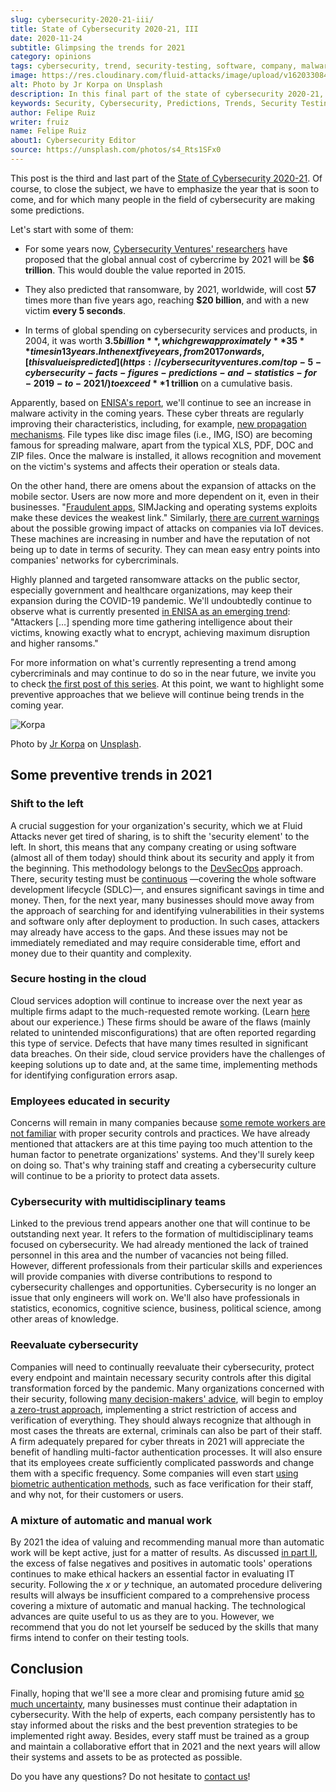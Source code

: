 ```yaml
---
slug: cybersecurity-2020-21-iii/
title: State of Cybersecurity 2020-21, III
date: 2020-11-24
subtitle: Glimpsing the trends for 2021
category: opinions
tags: cybersecurity, trend, security-testing, software, company, malware
image: https://res.cloudinary.com/fluid-attacks/image/upload/v1620330843/blog/cybersecurity-2020-21-iii/cover_rhdzrv.webp
alt: Photo by Jr Korpa on Unsplash
description: In this final part of the state of cybersecurity 2020-21, we want to share with you some predictions and possible trends in cybersecurity for 2021.
keywords: Security, Cybersecurity, Predictions, Trends, Security Testing, Company, Ethical Hacking, Pentesting
author: Felipe Ruiz
writer: fruiz
name: Felipe Ruiz
about1: Cybersecurity Editor
source: https://unsplash.com/photos/s4_Rts1SFx0
---
```


This post is the third
and last part of the [State of Cybersecurity 2020-21](../cybersecurity-2020-21-i/).
Of course,
to close the subject,
we have to emphasize the year
that is soon to come,
and for which many people in the field of cybersecurity
are making some predictions.

Let's start with some of them:

- For some years now,
  [Cybersecurity Ventures' researchers](https://cybersecurityventures.com/annual-cybercrime-report-2020/)
  have proposed that
  the global annual cost of cybercrime
  by 2021 will be **$6 trillion**.
  This would double the value reported in 2015.

- They also predicted that ransomware,
  by 2021,
  worldwide,
  will cost **57** times more than five years ago,
  reaching **$20 billion**,
  and with a new victim **every 5 seconds**.

- In terms of global spending on cybersecurity services and products,
  in 2004,
  it was worth **$3.5 billion**,
  which grew approximately **35** times in 13 years.
  In the next five years,
  from 2017 onwards,
  [this value is predicted](https://cybersecurityventures.com/top-5-cybersecurity-facts-figures-predictions-and-statistics-for-2019-to-2021/)
  to exceed **$1 trillion** on a cumulative basis.

Apparently,
based on [ENISA's report](https://www.enisa.europa.eu/news/enisa-news/enisa-threat-landscape-2020),
we'll continue to see an increase in malware activity
in the coming years.
These cyber threats are regularly improving their characteristics,
including,
for example,
[new propagation mechanisms](https://www.enisa.europa.eu/publications/emerging-trends).
File types like disc image files
(i.e., IMG, ISO)
are becoming famous for spreading malware,
apart from the typical XLS, PDF, DOC and ZIP files.
Once the malware is installed,
it allows recognition and movement
on the victim's systems
and affects their operation or steals data.

On the other hand,
there are omens about the expansion of attacks
on the mobile sector.
Users are now more and more dependent on it,
even in their businesses.
"[Fraudulent apps](https://www.enisa.europa.eu/publications/emerging-trends),
SIMJacking and operating systems exploits
make these devices the weakest link."
Similarly,
[there are current warnings](https://techjury.net/blog/cyber-security-statistics/#gref)
about the possible growing impact of attacks on companies
via IoT devices.
These machines are increasing in number
and have the reputation of not being up to date
in terms of security.
They can mean easy entry points into companies' networks
for cybercriminals.

Highly planned and targeted ransomware attacks
on the public sector,
especially government and healthcare organizations,
may keep their expansion during the COVID-19 pandemic.
We'll undoubtedly continue to observe
what is currently presented [in ENISA
as an emerging trend](https://www.enisa.europa.eu/publications/emerging-trends):
"Attackers \[…​\] spending more time
gathering intelligence about their victims,
knowing exactly what to encrypt,
achieving maximum disruption and higher ransoms."

For more information on what's currently representing a trend
among cybercriminals
and may continue to do so
in the near future,
we invite you to check [the first post of this series](../cybersecurity-2020-21-ii/).
At this point,
we want to highlight some preventive approaches
that we believe will continue being trends
in the coming year.

<div class="imgblock">

![Korpa](https://res.cloudinary.com/fluid-attacks/image/upload/v1620330842/blog/cybersecurity-2020-21-iii/korpa_rcvmu1.webp)

<div class="title">

Photo by [Jr Korpa](https://unsplash.com/@jrkorpa)
on [Unsplash](https://unsplash.com/photos/blVVEIz3UZ0).

</div>

</div>

## Some preventive trends in 2021

### Shift to the left

A crucial suggestion for your organization's security,
which we at Fluid Attacks never get tired of sharing,
is to shift the 'security element' to the left.
In short,
this means that
any company creating or using software
(almost all of them today)
should think about its security
and apply it from the beginning.
This methodology belongs to the [DevSecOps](../devsecops-concept/)
approach.
There,
security testing must be [continuous](../../services/continuous-hacking/)
—covering the whole software development lifecycle (SDLC)—,
and ensures significant savings in time and money.
Then,
for the next year,
many businesses should move away
from the approach of searching for
and identifying vulnerabilities in their systems and software
only after deployment to production.
In such cases,
attackers may already have access to the gaps.
And these issues may not be immediately remediated
and may require considerable time,
effort and money
due to their quantity and complexity.

<div>
<cta-banner
buttontxt="Read more"
link="/solutions/security-testing/"
title="Get started with Fluid Attacks' Security Testing solution right now"
/>
</div>

### Secure hosting in the cloud

Cloud services adoption will continue to increase
over the next year
as multiple firms adapt to the much-requested remote working.
(Learn [here](../remote-work/) about our experience.)
These firms should be aware of the flaws
(mainly related to unintended misconfigurations)
that are often reported regarding this type of service.
Defects that have many times resulted in significant data breaches.
On their side,
cloud service providers have the challenges
of keeping solutions up to date
and,
at the same time,
implementing methods for identifying configuration errors asap.

### Employees educated in security

Concerns will remain in many companies
because [some remote workers are not familiar](https://securityscorecard.com/blog/6-cybersecurity-trends-predictions-for-2021)
with proper security controls and practices.
We have already mentioned that
attackers are at this time paying too much attention
to the human factor to penetrate organizations' systems.
And they'll surely keep on doing so.
That's why training staff
and creating a cybersecurity culture
will continue to be a priority
to protect data assets.

### Cybersecurity with multidisciplinary teams

Linked to the previous trend appears another one
that will continue to be outstanding next year.
It refers to the formation of multidisciplinary teams
focused on cybersecurity.
We had already mentioned the lack of trained personnel in this area
and the number of vacancies not being filled.
However,
different professionals
from their particular skills and experiences
will provide companies with diverse contributions
to respond to cybersecurity challenges and opportunities.
Cybersecurity is no longer an issue
that only engineers will work on.
We'll also have professionals in statistics,
economics, cognitive science, business, political science,
among other areas of knowledge.

### Reevaluate cybersecurity

Companies will need to continually reevaluate their cybersecurity,
protect every endpoint
and maintain necessary security controls
after this digital transformation forced by the pandemic.
Many organizations concerned with their security,
following [many decision-makers' advice](https://www.enisa.europa.eu/publications/emerging-trends),
will begin to employ [a zero-trust approach](https://www.cybersecurity-insiders.com/7-ways-youll-need-to-approach-cybersecurity-after-covid-19/),
implementing a strict restriction of access
and verification of everything.
They should always recognize that
although in most cases the threats are external,
criminals can also be part of their staff.
A firm adequately prepared for cyber threats in 2021
will appreciate the benefit
of handling multi-factor authentication processes.
It will also ensure that
its employees create sufficiently complicated passwords
and change them with a specific frequency.
Some companies will even start
[using biometric authentication methods](https://www.ownlydigital.com/blog/cyber-security-trends-and-threats-in-the-industry-in-2020/),
such as face verification for their staff,
and why not,
for their customers or users.

### A mixture of automatic and manual work

By 2021
the idea of valuing and recommending manual
more than automatic work
will be kept active,
just for a matter of results.
As discussed [in part II](../cybersecurity-2020-21-ii/),
the excess of false negatives and positives
in automatic tools' operations
continues to make ethical hackers an essential factor
in evaluating IT security.
Following the *x* or *y* technique,
an automated procedure delivering results will always be insufficient
compared to a comprehensive process
covering a mixture of automatic and manual hacking.
The technological advances are quite useful to us
as they are to you.
However,
we recommend that
you do not let yourself be seduced
by the skills that many firms intend to confer
on their testing tools.

## Conclusion

Finally,
hoping that we'll see a more clear and promising future
amid [so much uncertainty](https://www.nature.com/articles/d41586-020-02278-5),
many businesses must continue their adaptation in cybersecurity.
With the help of experts,
each company persistently has to stay informed
about the risks and the best prevention strategies
to be implemented right away.
Besides,
every staff must be trained as a group
and maintain a collaborative effort
that in 2021 and the next years will allow their systems and assets
to be as protected as possible.

Do you have any questions?
Do not hesitate to [contact us](../../contact-us/)\!
